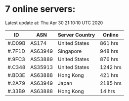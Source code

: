 # 7 online servers:

Latest update at: Thu Apr 30 21:10:10 UTC 2020

| ID | ASN | Server Country | Online |
| -- | --- | -------------- | ------ |
| #.D09B | AS174 | United States | 861 hrs |
| #.7F1D | AS63949 | Singapore | 948 hrs |
| #.9FC3 | AS53889 | United States | 876 hrs |
| #.C348 | AS35913 | United States | 1242 hrs |
| #.BD3E | AS63888 | Hong Kong | 421 hrs |
| #.2A79 | AS63949 | Japan | 2185 hrs |
| #.33B9 | AS63888 | Hong Kong | 14 hrs |

